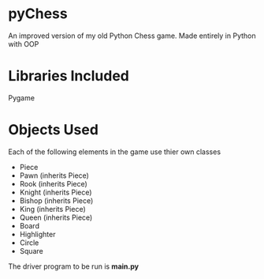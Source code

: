 # pyChess
An improved version of my old Python Chess game. Made entirely in Python with OOP


# Libraries Included
Pygame


# Objects Used

Each of the following elements in the game use thier own classes

- Piece
- Pawn (inherits Piece)
- Rook (inherits Piece)
- Knight (inherits Piece)
- Bishop (inherits Piece)
- King (inherits Piece)
- Queen (inherits Piece)
- Board
- Highlighter
- Circle
- Square



The driver program to be run is **main.py**
